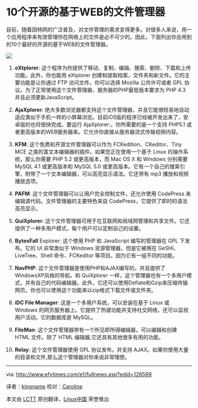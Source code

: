 10个开源的基于WEB的文件管理器 
================================================================================

目前，随着因特网的广泛普及，对文件管理的需求变得更多。对很多人来说，用一个应用程序来有效管理你在网络上的文件是必不可少的。因此，下面列出你会用到的10个最好的开源的基于WEB的文件管理器。

![](http://www.efytimes.com/admin/useradmin/photo/xBds51300PM1102014.jpg)

1. **eXtplorer**: 这个程序为你提供了移动、复制、编辑、搜索、删除、下载和上传功能。此外，你也能用 eXtplorer 创建和提取档案，文件夹和新文件。它的主要功能是让你通过 FTP 访问文件。你可以选择 Mozilla 公共许可或者 GPL 协议。为了正常使用这个文件管理器，服务器的PHP最低版本要求为 PHP 4.3 并且必须更新JavaScript。

2. **AjaXplorer**: 绝大多数浏览器都支持这个文件管理器，并且它能很轻易地自动适应类似于手机一样的小屏幕浏览。目前iOS版的程序已经被开发出来了，安卓版的也将很快完成。要运行 AjaXplorer:，你所需要的是一个支持 PHP5.1 或者更高版本的WEB服务器来。它允许你直接从服务器流式传输视频内容。

3. **KFM**: 这个免费和开源文件管理器可以作为 FCKedition、CKeditor、Tiny MCE 之类的富文本编辑器的插件。如果您正在使用一个基于 Linux 的操作系统，那么你需要 PHP 5.2 或更高版本，而 Mac OS X 和 Windows 分别需要 MySQL 4.1 或更高版本和 MySQL 5.0 或更高版本。它有一个自己的搜索引擎，附带了一个文本编辑器，可以高亮显示语法。它还带有 mp3 播放和视频播放选项。

4. **PAFM**: 这个文件管理器可以让用户完全控制文件，还允许使用 CodePress 来编辑源代码。文件管理器的主要特色来自 CodePress，它提供了即时的语法高亮显示。

5. **QuiXplorer**: 这个文件管理器可用于在互联网和局域网管理和共享文件。它还提供了一种多用户模式，每个用户可以定制自己的设置。

6. **BytesFall** Explorer: 这个使用 PHP 和 JavaScript 编写的管理器在 GPL 下发布。它的 UI 非常类似于 Windows 资源管理器，但是它被用在 GeSHi、LiveTree、Shell 命令、FCKeditor 等项目。因为它有一组不同的功能。

7. **NavPHP**: 这个文件管理器是使用PHP和AJAX编写的，并且提供了WindowsXP风格的导航。和 QuiXplorer 一样，这个管理器也有一个多用户模式，并有自己的代码编辑器。此外，它还可以使用Deflate和Gzip来压缩传输网页。你也可以使用这个功能来以zip格式下载文件或文件夹。

8. **iDC File Manager**: 这是一个多用户系统，可以安装在基于 Linux 或 Windows 的网页服务器上。它提供了热键功能并支持社交网络，还可以监视用户活动。它的数据库是 MySQL。

9. **FileMan**: 这个文件管理器带有一个所见即所得编辑器，可以编辑和创建 HTML 文件。除了 HTML 编辑器,它还具有其他很多有用的功能。

10. **Relay**: 这个文件管理器使用 GPL 协议发布，并支持 AJAX。如果你使用大量的目录和文件,那么这个管理器对你来说非常理想。

--------------------------------------------------------------------------------

via: http://www.efytimes.com/e1/fullnews.asp?edid=126569

译者：[kingname](https://github.com/kingname) 校对：[Caroline](https://github.com/carolinewuyan)

本文由 [LCTT](https://github.com/LCTT/TranslateProject) 原创翻译，[Linux中国](http://linux.cn/) 荣誉推出
